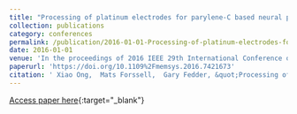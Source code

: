 ```yaml
---
title: "Processing of platinum electrodes for parylene-C based neural probes"
collection: publications
category: conferences
permalink: /publication/2016-01-01-Processing-of-platinum-electrodes-for-parylene-C-based-neural-probes
date: 2016-01-01
venue: 'In the proceedings of 2016 IEEE 29th International Conference on Micro Electro Mechanical Systems (MEMS)'
paperurl: 'https://doi.org/10.1109%2Fmemsys.2016.7421673'
citation: ' Xiao Ong,  Mats Forssell,  Gary Fedder, &quot;Processing of platinum electrodes for parylene-C based neural probes.&quot; In the proceedings of 2016 IEEE 29th International Conference on Micro Electro Mechanical Systems (MEMS), 2016.'
---
```

[Access paper here](https://doi.org/10.1109%2Fmemsys.2016.7421673){:target="_blank"}
